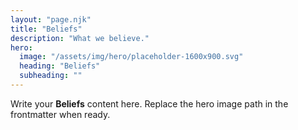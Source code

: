 ```yaml
---
layout: "page.njk"
title: "Beliefs"
description: "What we believe."
hero:
  image: "/assets/img/hero/placeholder-1600x900.svg"
  heading: "Beliefs"
  subheading: ""
---
```


Write your **Beliefs** content here. Replace the hero image path in the frontmatter when ready.
